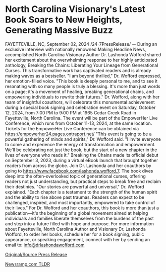 # North Carolina Visionary's Latest Book Soars to New Heights, Generating Massive Buzz

FAYETTEVILLE, NC, September 02, 2024 /24-7PressRelease/ -- During an exclusive interview with nationally renowned Making Headline News, accomplished North Carolina Visionary Author Dr. Lashonda Wofford shared her excitement about the overwhelming response to her highly anticipated anthology, Breaking the Chains: Liberating Your Lineage from Generational Curses. This transformative work has captivated readers and is already making waves as a bestseller.  "I am beyond thrilled," Dr. Wofford expressed, her emotion-filled voice. "This book is deeply personal to me, and to see it resonating with so many people is truly a blessing. It's more than just words on a page; it's a movement of healing, breaking generational chains, and empowering individuals to rewrite their futures."  Dr. Wofford, along with her team of insightful coauthors, will celebrate this monumental achievement during a special book signing and celebration event on Saturday, October 12, 2024, from 7:00 PM to 9:00 PM at 1965 Cedar Creek Road in Fayetteville, North Carolina. The event will be part of the EmpowerHer Live Conference, which runs from October 11-13, 2024, at the same location.  Tickets for the EmpowerHer Live Conference can be obtained via https://empowerher24.pages.ontraport.net/  "This event is going to be a powerful gathering of minds and spirits," Dr. Wofford said. "I invite everyone to come and experience the energy of transformation and empowerment. We'll be celebrating not just the book, but the start of a new chapter in the lives of everyone who reads it."  Breaking the Chains made its official debut on September 3, 2023, during a virtual eBook launch that brought together readers from across the globe. Join Dr. Lashonda and her coauthors by going to https://www.facebook.com/lashonda.wofford.7. The book dives deep into the often-overlooked topic of generational curses, offering readers not just understanding, but practical steps to break free and reclaim their destinies.  "Our stories are powerful and universal," Dr. Wofford explained. "Each chapter is a testament to the strength of the human spirit and the ability to rise above past traumas. Readers can expect to be challenged, inspired, and most importantly, empowered to take control of their lives."  For Dr. Wofford and her coauthors, this book is more than just a publication—it's the beginning of a global movement aimed at helping individuals and families liberate themselves from the burdens of the past and step into a future filled with hope and purpose.  For more information about Fayetteville, North Carolina Author and Visionary Dr. Lashonda Wofford, to order her books, schedule her for a book signing, public appearance, or speaking engagement, connect with her by sending an email to: info@drlashondawofford.com 

[Original/Source Press Release](https://www.24-7pressrelease.com/press-release/513967/north-carolina-visionarys-latest-book-soars-to-new-heights-generating-massive-buzz) 

[Newsramp.com TLDR](https://newsramp.com/None) 